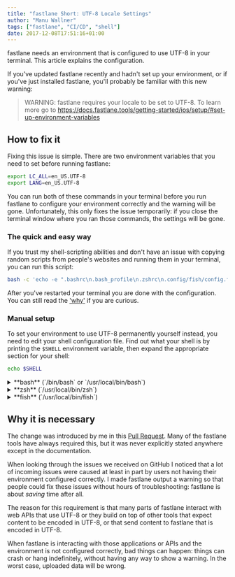 ```yaml
---
title: "fastlane Short: UTF-8 Locale Settings"
author: "Manu Wallner"
tags: ["fastlane", "CI/CD", "shell"]
date: 2017-12-08T17:51:16+01:00
---
```


fastlane needs an environment that is configured to use UTF-8 in your terminal. This article explains the configuration. 

<!--more-->

If you've updated fastlane recently and hadn't set up your environment, or if you've just installed fastlane, you'll probably be familiar with this new warning: 

> WARNING: fastlane requires your locale to be set to UTF-8. To learn more go to https://docs.fastlane.tools/getting-started/ios/setup/#set-up-environment-variables


## How to fix it 

Fixing this issue is simple. There are two environment variables that you need to set before running fastlane:

```bash
export LC_ALL=en_US.UTF-8
export LANG=en_US.UTF-8
```

You can run both of these commands in your terminal before you run fastlane to configure your environment correctly and the warning will be gone. Unfortunately, this only fixes the issue temporarily: if you close the terminal window where you ran those commands, the settings will be gone.


### The quick and easy way

If you trust my shell-scripting abilities and don't have an issue with copying random scripts from people's websites and running them in your terminal, you can run this script: 

```bash
bash -c 'echo -e ".bashrc\n.bash_profile\n.zshrc\n.config/fish/config.fish" | while read f; do if [ -f $HOME/$f ]; then echo -e "export LC_ALL=en_US.UTF-8\nexport LANG=en_US.UTF-8" >> $HOME/$f; fi; done'
```

After you've restarted your terminal you are done with the configuration. You can still read the ['why'](#why-it-is-necessary) if you are curious.

### Manual setup

To set your environment to use UTF-8 permanently yourself instead, you need to edit your shell configuration file. Find out what your shell is by printing the `$SHELL` environment variable, then expand the appropriate section for your shell:

```bash
echo $SHELL
```

<details>
<summary>**bash** (`/bin/bash` or `/usr/local/bin/bash`)</summary>

`bash` has two different files that are commonly in use. On most macOS systems, the file that your bash will be using is `~/.bashrc`. On Linux systems like Ubuntu the file is usually `~/.bash_profile`. You can find out which of the files exists on your system by running: 

```bash
ls ~/.bashrc ~/.bash_profile
```

One of them will give an error message, and you'll know that the other one is the correct file. On my system, the output is: 

```bash
ls: /Users/manu/.bash_profile: No such file or directory
/Users/manu/.bashrc
```

So now I know that `~/.bashrc` is the file I need to edit. This is a hidden file, so you won't be able to get to it with your regular editor. The easiest way is to use the terminal editor `nano`: 

```bash
nano ~/.bashrc
```

Use your arrow keys to navigate to the end of the file (if it isn't empty) and add the two lines from before to it: 

```bash
export LC_ALL=en_US.UTF-8
export LANG=en_US.UTF-8
```

Then press `Ctrl+O` to save and `Ctrl+X` to exit out of `nano`. Restart your terminal and you are done. 

</details>
<details>
<summary>**zsh** (`/usr/local/bin/zsh`)</summary>

The `zsh` configuration file is located at `~/.zshrc`. This is a hidden file, so you won't be able to get to it with your regular editor. The easiest way is to use the terminal editor `nano`: 

```bash
nano ~/.zshrc
```

Use your arrow keys to navigate to the end of the file (if it isn't empty) and add the two lines from before to it: 

```bash
export LC_ALL=en_US.UTF-8
export LANG=en_US.UTF-8
```

Then press `Ctrl+O` to save and `Ctrl+X` to exit out of `nano`. Restart your terminal and you are done. 

</details>
<details>
<summary>**fish** (`/usr/local/bin/fish`)</summary>

With `fish` you don't actually need to edit any configuration files. It is enough to simply run the following command, which will automatically preserve the settings across restarts: 

```bash
set -Ux LC_ALL en_US.UTF-8
set -Ux LANG en_US.UTF-8
```
</details>

## Why it is necessary

The change was introduced by me in this [Pull Request](https://github.com/fastlane/fastlane/pull/10996). Many of the fastlane tools have always required this, but it was never explicitly stated anywhere except in the documentation. 

When looking through the issues we received on GitHub I noticed that a lot of incoming issues were caused at least in part by users not having their environment configured correctly. I made fastlane output a warning so that people could fix these issues without hours of troubleshooting: fastlane is about *saving* time after all. 

The reason for this requirement is that many parts of fastlane interact with web APIs that use UTF-8 or they build on top of other tools that expect content to be encoded in UTF-8, or that send content to fastlane that is encoded in UTF-8. 

When fastlane is interacting with those applications or APIs and the environment is not configured correctly, bad things can happen: things can crash or hang indefinitely, without having any way to show a warning. In the worst case, uploaded data will be wrong. 

